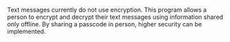 Text messages currently do not use encryption.  This program allows a person to encrypt and decrypt their text messages using information shared only offline.  By sharing a passcode in person, higher security can be implemented.